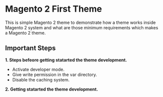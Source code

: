 # Magento 2 First Theme
This is simple Magento 2 theme to demonstrate how a theme works inside Magento 2 system and what are those minimum requirements which makes a Magento 2 theme.
## Important Steps
**1. Steps befeore getting statarted the theme development.**
- Activate developer mode.
- Give write permission in the var directory.
- Disable the caching system.

**2. Getting statarted the theme development.**